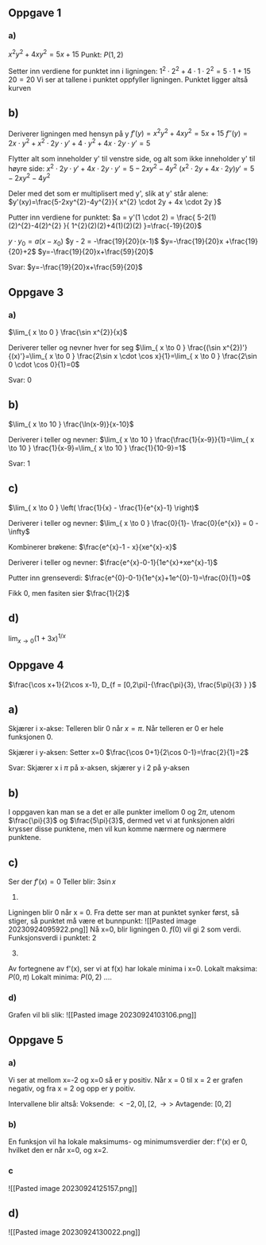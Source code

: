 
## Oppgave 1
### a)
$x^{2} y^{2} + 4x y^{2} = 5x +15$
Punkt: $P(1,2)$

Setter inn verdiene for punktet inn i ligningen:
$1^{2} \cdot 2^{2} + 4 \cdot 1 \cdot 2^{2} = 5 \cdot 1 + 15$
$20 = 20$
Vi ser at tallene i punktet oppfyller ligningen.
Punktet ligger altså kurven

## b)
Deriverer ligningen med hensyn på y
$f'(y)=x^{2} y^{2} + 4x y^{2} = 5x +15$
$f''(y)=2x\cdot y^{2} +x^{2} \cdot 2y \cdot y' + 4 \cdot y^{2} + 4x \cdot 2y \cdot y' = 5$

Flytter alt som inneholder y' til venstre side, og alt som ikke inneholder y' til høyre side:
$x^{2}\cdot 2y \cdot y'+4x\cdot 2y \cdot y'=5-2xy^{2}-4y^{2}$
$(x^{2}\cdot 2y+4x\cdot 2y)y'=5-2xy^{2}-4y^{2}$

Deler med det som er multiplisert med y', slik at y' står alene:
$y'(xy)=\frac{5-2xy^{2}-4y^{2}}{ x^{2} \cdot 2y + 4x \cdot 2y }$

Putter inn verdiene for punktet:
$a = y'(1 \cdot 2) =  \frac{ 5-2(1)(2)^{2}-4(2)^{2} }{ 1^{2}(2)(2)+4(1)(2)(2) }=\frac{-19}{20}$

$y\cdot y_{0}=a(x-x_{0})$
$y - 2 = -\frac{19}{20}(x-1)$
$y=-\frac{19}{20}x +\frac{19}{20}+2$
$y=-\frac{19}{20}x+\frac{59}{20}$

Svar: $y=-\frac{19}{20}x+\frac{59}{20}$


## Oppgave 3


### a)
$\lim_{ x \to 0 } \frac{\sin x^{2}}{x}$

Deriverer teller og nevner hver for seg
$\lim_{ x \to 0 } \frac{(\sin x^{2})'}{(x)'}=\lim_{ x \to 0 } \frac{2\sin x \cdot \cos x}{1}=\lim_{ x \to 0 } \frac{2\sin 0 \cdot \cos 0}{1}=0$

Svar: 0

## b)
$\lim_{ x \to 10 } \frac{\ln(x-9)}{x-10}$

Deriverer i teller og nevner:
$\lim_{ x \to 10 } \frac{\frac{1}{x-9}}{1}=\lim_{ x \to 10 } \frac{1}{x-9}=\lim_{ x \to 10 } \frac{1}{10-9}=1$

Svar: 1


## c)
$\lim_{ x \to 0 } \left( \frac{1}{x} - \frac{1}{e^{x}-1} \right)$

Deriverer i teller og nevner:
$\lim_{ x \to 0 } \frac{0}{1}- \frac{0}{e^{x}} = 0 - \infty$


Kombinerer brøkene:
$\frac{e^{x}-1 - x}{xe^{x}-x}$


Deriverer i teller og nevner:
$\frac{e^{x}-0-1}{1e^{x}+xe^{x}-1}$

Putter inn grenseverdi:
$\frac{e^{0}-0-1}{1e^{x}+1e^{0}-1}=\frac{0}{1}=0$

Fikk 0, men fasiten sier $\frac{1}{2}$

## d)

$\lim_{ x \to 0 } (1+3x)^{1/x}$

## Oppgave 4
$\frac{\cos x+1}{2\cos x-1}, D_{f = [0,2\pi]-{\frac{\pi}{3},  \frac{5\pi}{3} }   }$

## a)
Skjærer i x-akse:
Telleren blir 0 når $x=\pi$. Når telleren er 0 er hele funksjonen 0.

Skjærer i y-aksen:
Setter x=0
$\frac{\cos 0+1}{2\cos 0-1}=\frac{2}{1}=2$

Svar: Skjærer x i $\pi$ på x-aksen, skjærer y i 2 på y-aksen

## b)
I oppgaven kan man se a det er alle punkter imellom 0 og 2$\pi$, utenom $\frac{\pi}{3}$ og $\frac{5\pi}{3}$, dermed vet vi at funksjonen aldri krysser disse punktene, men vil kun komme nærmere og nærmere punktene.

## c)
Ser der $f'(x)=0$
Teller blir: $3\sin x$

1)
Ligningen blir 0 når x = 0.
Fra dette ser man at punktet synker først, så stiger, så punktet må være et bunnpunkt:
![[Pasted image 20230924095922.png]]
Nå x=0, blir ligningen 0. $f(0)$ vil gi 2 som verdi.
Funksjonsverdi i punktet: 2


3)
Av fortegnene av f'(x), ser vi at f(x) har lokale minima i x=0.
Lokalt maksima: $P(0, \pi)$
Lokalt minima: $P(0,2)$
....



### d)
Grafen vil bli slik:
![[Pasted image 20230924103106.png]]




## Oppgave 5
### a)
Vi ser at mellom x=-2 og x=0 så er y positiv.
Når x = 0 til x = 2 er grafen negativ, 
og fra x = 2 og opp er y poitiv.

Intervallene blir altså: 
Voksende: $<-2,0],[2,\to>$
Avtagende: $[0, 2]$

### b)
En funksjon vil ha lokale maksimums- og minimumsverdier der:
f'(x) er 0, hvilket den er når x=0, og x=2.



### c
![[Pasted image 20230924125157.png]]


## d)
![[Pasted image 20230924130022.png]]



































